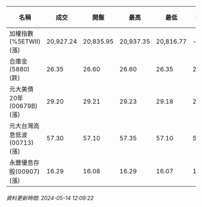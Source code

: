 | 名稱 | 成交 | 開盤 | 最高 | 最低 | 均價 | 成交金額(億) | 昨收 | 漲跌幅 | 漲跌 | 總量 | 昨量 | 振幅 |
| -------- | -------- | -------- | -------- |-------- | -------- | -------- |-------- |-------- |-------- | -------- | -------- |-------- |
|加權指數(%5ETWII) (漲)|20,927.24|20,835.95|20,937.35|20,816.77|-|3,349.41|20,857.71|0.33%|69.53|6,770,675|0|0.58%|
|合庫金(5880) (跌)|26.35|26.60|26.60|26.35|26.42|0.997|26.60|0.94%|0.25|3,772|8,978|0.94%|
|元大美債20年(00679B) (漲)|29.20|29.21|29.23|29.18|29.20|8.67|29.18|0.07%|0.02|29,673|44,032|0.17%|
|元大台灣高息低波(00713) (漲)|57.30|57.10|57.35|57.10|57.22|1.51|57.00|0.53%|0.30|2,637|4,628|0.44%|
|永豐優息存股(00907) (漲)|16.29|16.08|16.29|16.07|16.22|0.724|16.08|1.31%|0.21|4,463|5,497|1.37%|
###### 資料更新時間: 2024-05-14 12:09:22